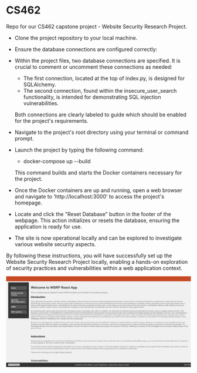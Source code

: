 # CS462

Repo for our CS462 capstone project - Website Security Research Project.

- Clone the project repository to your local machine.

- Ensure the database connections are configured correctly:

- Within the project files, two database connections are specified. It is crucial to comment or uncomment these connections as needed:

  - The first connection, located at the top of index.py, is designed for SQLAlchemy.
  - The second connection, found within the insecure_user_search functionality, is intended for demonstrating SQL injection vulnerabilities.

  Both connections are clearly labeled to guide which should be enabled for the project's requirements.

- Navigate to the project's root directory using your terminal or command prompt.

- Launch the project by typing the following command:

  - docker-compose up --build

  This command builds and starts the Docker containers necessary for the project.

- Once the Docker containers are up and running, open a web browser and navigate to 'http://localhost:3000' to access the project's homepage.

- Locate and click the "Reset Database" button in the footer of the webpage. This action initializes or resets the database, ensuring the application is ready for use.

- The site is now operational locally and can be explored to investigate various website security aspects.

By following these instructions, you will have successfully set up the Website Security Research Project locally, enabling a hands-on exploration of security practices and vulnerabilities within a web application context.



![alt text](image.png)
